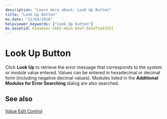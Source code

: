 ```yaml
---
description: "Learn more about: Look Up Button"
title: "Look Up Button"
ms.date: "11/04/2016"
helpviewer_keywords: ["Look Up button"]
ms.assetid: 61da61ec-5bb5-462a-85ef-501df5e93551
---
```

# Look Up Button

Click **Look Up** to retrieve the error message that corresponds to the system or module value entered. Values can be entered in hexadecimal or decimal form (including negative decimal values). Modules listed in the **Additional Modules for Error Searching** dialog are also searched.

## See also

[Value Edit Control](value-edit-control.md)
